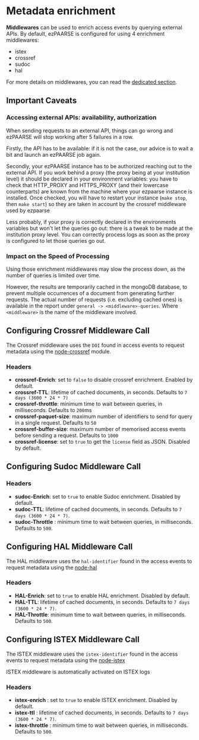 # Metadata enrichment #

**Middlewares** can be used to enrich access events by querying external APIs.
By default, ezPAARSE is configured for using 4 enrichment middlewares:
  * istex
  * crossref
  * sudoc
  * hal

For more details on middlewares, you can read the [dedicated section](../development/middlewares.html).

## Important Caveats ##

### Accessing external APIs: availability, authorization ###
When sending requests to an external API, things can go wrong and ezPAARSE will stop working after 5 failures in a row.

Firstly, the API has to be available: if it is not the case, our advice is to wait a bit and launch an ezPAARSE job again.

Secondly, your ezPAARSE instance has to be authorized reaching out to the external API.
If you work behind a proxy (the proxy being at your institution level) it should be declared in your environment variables: you have to check that HTTP_PROXY and HTTPS_PROXY (and their lowercase counterparts) are known from the machine where your ezpaarse instance is installed. Once checked, you will have to restart your instance (`make stop`, then `make start`) so they are taken in account by the crossref middleware used by ezpaarse

Less probably, if your proxy is correctly declared in the environments variables but won't let the queries go out: there is a tweak to be made at the institution proxy level. You can correctly process logs as soon as the proxy is configured to let those queries go out.

### Impact on the Speed of Processing ###
Using those enrichment middlewares may slow the process down, as the number of queries is limited over time.

However, the results are temporarily cached in the mongoDB database, to prevent multiple occurrences of a document from generating further requests. The actual number of requests (i.e. excluding cached ones) is available in the report under `general -> <middleware>-queries`. Where `<middleware>` is the name of the middleware involved.

## Configuring Crossref Middleware Call ##

The Crossref middleware uses the `DOI` found in access events to request metadata using the [node-crossref](https://www.npmjs.com/package/meta-doi) module.

### Headers ###
  * **crossref-Enrich**: set to `false` to disable crossref enrichment. Enabled by default.
  * **crossref-TTL**: lifetime of cached documents, in seconds. Defaults to `7 days (3600 * 24 * 7)`
  * **crossref-throttle**: minimum time to wait between queries, in milliseconds. Defaults to `200`ms
  * **crossref-paquet-size**: maximum number of identifiers to send for query in a single request. Defaults to `50`
  * **crossref-buffer-size**: maximum number of memorised access events before sending a request. Defaults to `1000`
  * **crossref-license**: set to `true` to get the `license` field as JSON. Disabled by default.

## Configuring Sudoc Middleware Call ##

### Headers ###
  * **sudoc-Enrich**: set to `true` to enable Sudoc enrichment. Disabled by default.
  * **sudoc-TTL**: lifetime of cached documents, in seconds. Defaults to `7 days (3600 * 24 * 7)`.
  * **sudoc-Throttle** : minimum time to wait between queries, in milliseconds. Defaults to `500`.

## Configuring HAL Middleware Call ##

The HAL middleware uses the `hal-identifier` found in the access events to request metadata using the [node-hal](https://www.npmjs.com/package/methal)

### Headers ###
  * **HAL-Enrich**: set to `true` to enable HAL enrichment. Disabled by default.
  * **HAL-TTL**: lifetime of cached documents, in seconds. Defaults to `7 days (3600 * 24 * 7)`.
  * **HAL-Throttle**: minimum time to wait between queries, in milliseconds. Defaults to `500`.

## Configuring ISTEX Middleware Call ##

The ISTEX middleware uses the `istex-identifier` found in the access events to request metadata using the [node-istex](hhttps://www.npmjs.com/package/node-istex)

ISTEX middleware is automatically activated on ISTEX logs

### Headers ###
  * **istex-enrich** : set to `true` to enable ISTEX enrichment. Disabled by default.
  * **istex-ttl** : lifetime of cached documents, in seconds. Defaults to `7 days (3600 * 24 * 7)`.
  * **istex-throttle** : minimum time to wait between queries, in milliseconds. Defaults to `500`.
